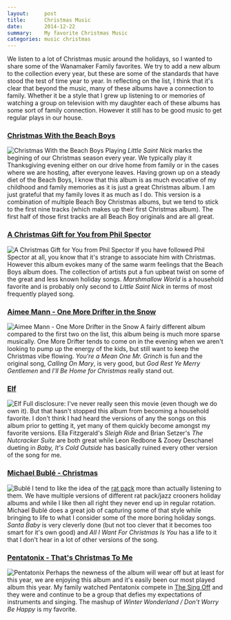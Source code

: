 ```yaml
---
layout:     post
title:      Christmas Music
date:       2014-12-22
summary:    My favorite Christmas Music
categories: music christmas
---
```

We listen to a lot of Christmas music around the holidays, so I wanted to share some of the Wanamaker Family favorites.  We try to add a new album to the collection every year, but these are some of the standards that have stood the test of time year to year.  In reflecting on the list, I think that it's clear that beyond the music, many of these albums have a connection to family.  Whether it be a style that I grew up listening to or memories of watching a group on television with my daughter each of these albums has some sort of family connection.  However it still has to be good music to get regular plays in our house.

### [Christmas With the Beach Boys][BB]
![Christmas With the Beach Boys](http://a1.mzstatic.com/us/r30/Music4/v4/ce/7a/03/ce7a03df-d357-b32a-24da-684ce7c830d4/cover170x170.jpeg)
Playing *Little Saint Nick* marks the begining of our Christmas season every year.  We typically play it Thanksgiving evening either on our drive home from family or in the cases where we are hosting, after everyone leaves.  Having grown up on a steady diet of the Beach Boys, I know that this album is as much evocative of my childhood and family memories as it is just a great Christmas album.  I am just grateful that my family loves it as much as I do.  This version is a combination of multiple Beach Boy Christmas albums, but we tend to stick to the first nine tracks (which makes up their first Christmas album).  The first half of those first tracks are all Beach Boy originals and are all great.
### [A Christmas Gift for You from Phil Spector][PS]
![A Christmas Gift for You from Phil Spector](http://a3.mzstatic.com/us/r30/Music/v4/6f/92/ae/6f92ae8a-800c-c7d5-5c4f-cd90a98d1afd/cover170x170.jpeg)
If you have followed Phil Spector at all, you know that it's strange to associate him with Christmas.  However this album evokes many of the same warm feelings that the Beach Boys album does.  The collection of artists put a fun upbeat twist on some of the great and less known holiday songs.  *Marshmallow World* is a household favorite and is probably only second to *Little Saint Nick* in terms of most frequently played song.
### [Aimee Mann - One More Drifter in the Snow][AM]
![Aimee Mann - One More Drifter in the Snow](http://a2.mzstatic.com/us/r30/Music/v4/ed/30/cd/ed30cdd1-513b-d4ab-2b86-ac46f2e5c66d/cover170x170.jpeg)
A fairly different album compared to the first two on the list, this album being is much more sparse musically.  One More Drifter tends to come on in the evening when we aren't looking to pump up the energy of the kids, but still want to keep the Christmas vibe flowing.  *You're a Mean One Mr. Grinch* is fun and the original song, *Calling On Mary*, is very good, but *God Rest Ye Merry Gentlemen* and *I'll Be Home for Christmas* really stand out.
### [Elf][ELF]
![Elf](http://a2.mzstatic.com/us/r30/Music/v4/5d/e3/0e/5de30e37-f909-fcd6-b38e-22ce207e006d/cover170x170.jpeg)
Full disclosure: I've never really seen this movie (even though we do own it).  But that hasn't stopped this album from becoming a household favorite.  I don't think I had heard the versions of any the songs on this album prior to getting it, yet many of them quickly become amongst my favorite versions.  Ella Fitzgerald's *Sleigh Ride* and Brian Setzer's *The Nutcracker Suite* are both great while Leon Redbone & Zooey Deschanel dueting in *Baby, It's Cold Outside* has basically ruined every other version of the song for me.
### [Michael Bublé - Christmas][MB]
![Bublé](http://a3.mzstatic.com/us/r30/Music6/v4/3f/c7/50/3fc750d3-a5ac-a84a-149f-c0a8af18a337/cover170x170.jpeg)
I tend to like the idea of the [rat pack][RP] more than actually listening to them. We have multiple versions of different rat pack/jazz crooners holiday albums and while I like then all right they never end up in regular rotation. Michael Bublé does a great job of capturing some of that style while bringing to life to what I consider some of the more boring holiday songs.  *Santa Baby* is very cleverly done (but not too clever that it becomes too smart for it's own good) and *All I Want For Christmas Is You* has a life to it that I don't hear in a lot of other versions of the song.
### [Pentatonix - That's Christmas To Me][P]
![Pentatonix](http://a1.mzstatic.com/us/r30/Music5/v4/6e/4c/82/6e4c82bf-a4d3-ab18-883b-085a013d0be0/cover170x170.jpeg)
Perhaps the newness of the album will wear off but at least for this year, we are enjoying this album and it's easily been our most played album this year. My family watched Pentatonix compete in [The Sing Off][SO] and they were and continue to be a group that defies my expectations of instruments and singing.  The mashup of *Winter Wonderland / Don't Worry Be Happy* is my favorite.


[BB]:https://itunes.apple.com/us/album/christmas-with-the-beach-boys/id726136064
[PS]:https://itunes.apple.com/us/album/christmas-gift-for-you-from/id336036941
[AM]:https://itunes.apple.com/us/album/one-more-drifter-in-the-snow/id550527518
[ELF]:https://itunes.apple.com/us/album/elf-music-from-motion-picture/id719340926
[MB]:https://itunes.apple.com/us/album/christmas/id669854820
[P]:https://itunes.apple.com/us/album/thats-christmas-to-me/id918377263
[RP]:http://en.wikipedia.org/wiki/Rat_Pack
[SO]:http://www.nbc.com/the-sing-off
